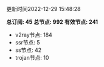 更新时间2022-12-29 15:48:28

**总订阅: 45**
**总节点: 992**
**有效节点: 241**
- v2ray节点: 184
- ssr节点: 5
- ss节点: 42
- trojan节点: 10
